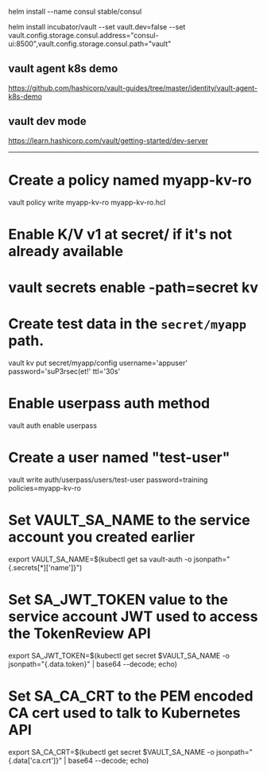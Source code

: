 helm install --name consul stable/consul

helm install incubator/vault --set vault.dev=false --set vault.config.storage.consul.address="consul-ui:8500",vault.config.storage.consul.path="vault"

## vault agent k8s demo

https://github.com/hashicorp/vault-guides/tree/master/identity/vault-agent-k8s-demo

## vault dev mode

https://learn.hashicorp.com/vault/getting-started/dev-server


--------------
# Create a policy named myapp-kv-ro
vault policy write myapp-kv-ro myapp-kv-ro.hcl

# Enable K/V v1 at secret/ if it's not already available
# vault secrets enable -path=secret kv

# Create test data in the `secret/myapp` path.
vault kv put secret/myapp/config username='appuser' password='suP3rsec(et!' ttl='30s'

# Enable userpass auth method
vault auth enable userpass

# Create a user named "test-user"
vault write auth/userpass/users/test-user password=training policies=myapp-kv-ro

# Set VAULT_SA_NAME to the service account you created earlier
export VAULT_SA_NAME=$(kubectl get sa vault-auth -o jsonpath="{.secrets[*]['name']}")

# Set SA_JWT_TOKEN value to the service account JWT used to access the TokenReview API
export SA_JWT_TOKEN=$(kubectl get secret $VAULT_SA_NAME -o jsonpath="{.data.token}" | base64 --decode; echo)

# Set SA_CA_CRT to the PEM encoded CA cert used to talk to Kubernetes API
export SA_CA_CRT=$(kubectl get secret $VAULT_SA_NAME -o jsonpath="{.data['ca\.crt']}" | base64 --decode; echo)
